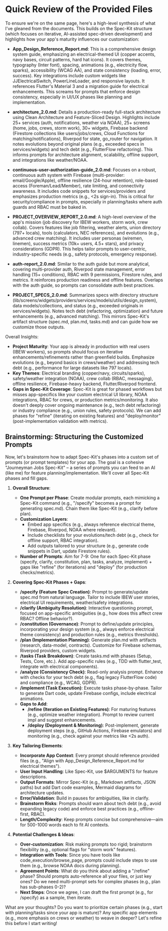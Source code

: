 
# Quick Review of the Provided Files

To ensure we're on the same page, here's a high-level synthesis of what I've gleaned from the documents. This builds on the Spec-Kit structure (which focuses on iterative, AI-assisted spec-driven development) and highlights how your app's maturity influences our customization:

- **App_Design_Reference_Report.md**: This is a comprehensive design system guide, emphasizing an electrical-themed UI (copper accents, navy bases, circuit patterns, hard hat icons). It covers themes, typography (Inter font), spacing, animations (e.g., electricity flow, sparks), accessibility (WCAG AA), and state consistency (loading, error, success). Key integrations include custom widgets like JJElectricalSwitch, PowerLineLoader, and responsive layouts. It references Flutter's Material 3 and a migration guide for electrical enhancements. This screams for prompts that enforce design consistency, especially in UI/UX phases like planning and implementation.

- **architecture_2.0.md**: Details a production-ready full-stack architecture using Clean Architecture and Feature-Sliced Design. Highlights include 25+ services (auth, notifications, weather via NOAA), 25+ screens (home, jobs, crews, storm work), 30+ widgets, Firebase backend (Firestore collections like users/jobs/crews, Cloud Functions for matching/notifications), Riverpod for state, go_router for navigation. It notes evolutions beyond original plans (e.g., exceeded specs in services/widgets) and tech debt (e.g., FlutterFlow refactoring). This informs prompts for architecture alignment, scalability, offline support, and integrations like weather/NOAA.

- **continuous-user-authorization-guide_2.0.md**: Focuses on a robust, continuous auth system with Firebase (multi-provider: email/Google/Apple), offline resilience (24-hour retention), role-based access (Foreman/Lead/Member), rate limiting, and connectivity awareness. It includes code snippets for services/providers and emphasizes production metrics (e.g., <2s sign-in). This is critical for security/compliance in prompts, especially in planning/tasks where auth guards and RBAC must be baked in.

- **PROJECT_OVERVIEW_REPORT_2.0.md**: A high-level overview of the app's mission (job discovery for IBEW workers, storm work, crew collab). Covers features like job filtering, weather alerts, union directory (797+ locals), tools (calculators, NEC references), and evolutions (e.g., advanced crew matching). It includes user personas (wiremen, linemen), success metrics (10k+ users, 4.5+ stars), and privacy considerations (GDPR). This helps tailor prompts to user-centric, industry-specific needs (e.g., safety protocols, emergency response).

- **auth-report_2.0.md**: Similar to the auth guide but more analytical, covering multi-provider auth, Riverpod state management, error handling (15+ conditions), RBAC with 9 permissions, Firestore rules, and metrics. It reinforces production readiness and offline features. Overlaps with the auth guide, so prompts can consolidate auth best practices.

- **PROJECT_SPECS_2.0.md**: Summarizes specs with directory structure (lib/screens/widgets/providers/services/models/utils/design_system), data models/collections, and status (e.g., exceeded originals in services/widgets). Notes tech debt (refactoring, optimization) and future enhancements (e.g., advanced matching). This mirrors Spec-Kit's artifact structure (spec.md, plan.md, tasks.md) and can guide how we customize those outputs.

Overall Insights:

- **Project Maturity**: Your app is already in production with real users (IBEW workers), so prompts should focus on iterative enhancements/refinements rather than greenfield builds. Emphasize evolutions (e.g., beyond basics in crews/weather) and addressing tech debt (e.g., performance for large datasets like 797 locals).
- **Key Themes**: Electrical branding (copper/navy, circuits/sparks), safety/weather integration (NOAA), crew collab (RBAC, messaging), offline resilience, Firebase-heavy backend, Flutter/Riverpod frontend.
- **Gaps in Spec-Kit Coverage**: Spec-Kit is great for phased workflows but misses app-specifics like your custom electrical UI library, NOAA integrations, RBAC for crews, or production metrics/monitoring. It also doesn't deeply cover ongoing maintenance (e.g., tech debt refactoring) or industry compliance (e.g., union rules, safety protocols). We can add phases for "refine" (iterating on existing features) and "deploy/monitor" (post-implementation validation with metrics).

## Brainstorming: Structuring the Customized Prompts

Now, let's brainstorm how to adapt Spec-Kit's phases into a custom set of prompts (or prompt templates) for your app. The goal is a cohesive "Journeyman Jobs Spec-Kit" – a series of prompts you can feed to an AI (like me) for feature planning/implementation. We'll cover all Spec-Kit phases and fill gaps.

1. **Overall Structure**:
   - **One Prompt per Phase**: Create modular prompts, each mimicking a Spec-Kit command (e.g., "/specify" becomes a prompt for generating spec.md). Chain them like Spec-Kit (e.g., clarify before plan).
   - **Customization Layers**:
     - Embed app specifics (e.g., always reference electrical theme, Firebase, Riverpod, NOAA where relevant).
     - Include checklists for your evolutions/tech debt (e.g., check for offline support, RBAC integration).
     - Add outputs tailored to your structure (e.g., generate code snippets in Dart, update Firestore rules).
   - **Number of Prompts**: Aim for 7-9: One for each Spec-Kit phase (specify, clarify, constitution, plan, tasks, analyze, implement) + gaps like "refine" (for iterations) and "deploy" (for production checks/metrics).

2. **Covering Spec-Kit Phases + Gaps**:
   - **/specify (Feature Spec Creation)**: Prompt to generate/update spec.md from natural language. Tailor to include IBEW user stories, electrical UI requirements, weather/safety integrations.
   - **/clarify (Ambiguity Resolution)**: Interactive questioning prompt, focused on app-specific ambiguities (e.g., how does this affect crew RBAC? Offline behavior?).
   - **/constitution (Governance)**: Prompt to define/update principles, incorporating your design system (e.g., always enforce electrical theme consistency) and production rules (e.g., metrics thresholds).
   - **/plan (Implementation Planning)**: Generate plan.md with artifacts (research, data-model, contracts). Customize for Firebase schemas, Riverpod providers, custom widgets.
   - **/tasks (Task Breakdown)**: Create tasks.md with phases (Setup, Tests, Core, etc.). Add app-specific rules (e.g., TDD with flutter_test, integrate with electrical components).
   - **/analyze (Consistency Check)**: Read-only analysis prompt. Enhance with checks for your tech debt (e.g., flag legacy FlutterFlow code) and compliance (e.g., WCAG, GDPR).
   - **/implement (Task Execution)**: Execute tasks phase-by-phase. Tailor to generate Dart code, update Firebase configs, include electrical animations.
   - **Gaps to Add**:
     - **/refine (Iteration on Existing Features)**: For maturing features (e.g., optimize weather integration). Prompt to review current impl and suggest enhancements.
     - **/deploy (Deployment & Monitoring)**: Post-implement, generate deployment steps (e.g., GitHub Actions, Firebase emulators) and monitoring (e.g., check against your metrics like <2s auth).

3. **Key Tailoring Elements**:
   - **Incorporate App Context**: Every prompt should reference provided files (e.g., "Align with App_Design_Reference_Report.md for electrical themes").
   - **User Input Handling**: Like Spec-Kit, use $ARGUMENTS for feature descriptions.
   - **Output Formats**: Mirror Spec-Kit (e.g., Markdown artifacts, JSON paths) but add Dart code examples, Mermaid diagrams for architecture updates.
   - **Error/Validation**: Build in pauses for ambiguities, like in clarify.
   - **Brainstorm Risks**: Prompts should warn about tech debt (e.g., avoid expanding legacy code) and enforce best practices (e.g., offline-first, RBAC).
   - **Length/Complexity**: Keep prompts concise but comprehensive—aim for 500-1000 words each to fit AI contexts.

4. **Potential Challenges & Ideas**:
   - **Over-customization**: Risk making prompts too rigid; brainstorm flexibility (e.g., optional flags for "storm work" features).
   - **Integration with Tools**: Since you have tools like code_execution/browse_page, prompts could include steps to use them (e.g., browse NOAA docs during planning).
   - **Agreement Points**: What do you think about adding a "/refine" phase? Should prompts auto-reference all your files, or just key ones? Do we need multi-prompt sets for complex phases (e.g., plan has sub-phases 0-2)?
   - **Next Steps**: Once we agree, I can draft the first prompt (e.g., for /specify) as a sample, then iterate.

What are your thoughts? Do you want to prioritize certain phases (e.g., start with planning/tasks since your app is mature)? Any specific app elements (e.g., more emphasis on crews or weather) to weave in deeper? Let's refine this before I start writing!
